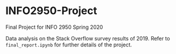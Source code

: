 # INFO2950-Project
Final Project for INFO 2950 Spring 2020

Data analysis on the Stack Overflow survey results of 2019. Refer to `final_report.ipynb` for further details of the project. 
